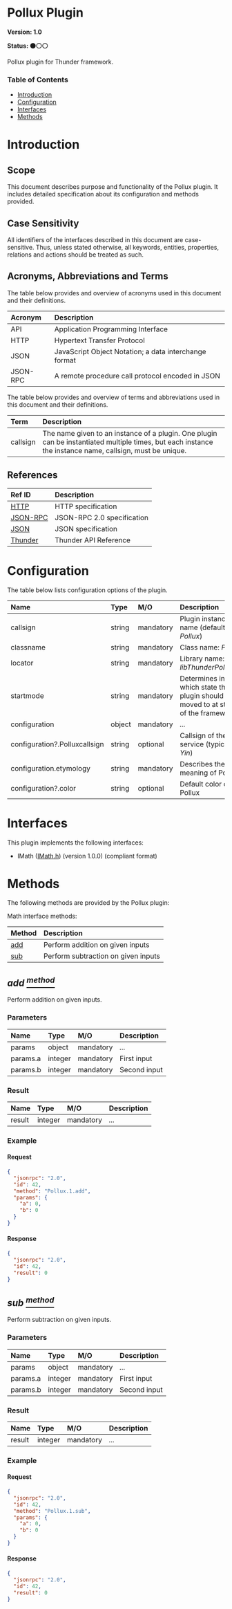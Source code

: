 <!-- Generated automatically, DO NOT EDIT! -->
<a id="head_Pollux_Plugin"></a>
# Pollux Plugin

**Version: 1.0**

**Status: :black_circle::white_circle::white_circle:**

Pollux plugin for Thunder framework.

### Table of Contents

- [Introduction](#head_Introduction)
- [Configuration](#head_Configuration)
- [Interfaces](#head_Interfaces)
- [Methods](#head_Methods)

<a id="head_Introduction"></a>
# Introduction

<a id="head_Scope"></a>
## Scope

This document describes purpose and functionality of the Pollux plugin. It includes detailed specification about its configuration and methods provided.

<a id="head_Case_Sensitivity"></a>
## Case Sensitivity

All identifiers of the interfaces described in this document are case-sensitive. Thus, unless stated otherwise, all keywords, entities, properties, relations and actions should be treated as such.

<a id="head_Acronyms,_Abbreviations_and_Terms"></a>
## Acronyms, Abbreviations and Terms

The table below provides and overview of acronyms used in this document and their definitions.

| Acronym | Description |
| :-------- | :-------- |
| <a name="acronym.API">API</a> | Application Programming Interface |
| <a name="acronym.HTTP">HTTP</a> | Hypertext Transfer Protocol |
| <a name="acronym.JSON">JSON</a> | JavaScript Object Notation; a data interchange format |
| <a name="acronym.JSON-RPC">JSON-RPC</a> | A remote procedure call protocol encoded in JSON |

The table below provides and overview of terms and abbreviations used in this document and their definitions.

| Term | Description |
| :-------- | :-------- |
| <a name="term.callsign">callsign</a> | The name given to an instance of a plugin. One plugin can be instantiated multiple times, but each instance the instance name, callsign, must be unique. |

<a id="head_References"></a>
## References

| Ref ID | Description |
| :-------- | :-------- |
| <a name="ref.HTTP">[HTTP](http://www.w3.org/Protocols)</a> | HTTP specification |
| <a name="ref.JSON-RPC">[JSON-RPC](https://www.jsonrpc.org/specification)</a> | JSON-RPC 2.0 specification |
| <a name="ref.JSON">[JSON](http://www.json.org/)</a> | JSON specification |
| <a name="ref.Thunder">[Thunder](https://github.com/WebPlatformForEmbedded/Thunder/blob/master/doc/WPE%20-%20API%20-%20Thunder.docx)</a> | Thunder API Reference |

<a id="head_Configuration"></a>
# Configuration

The table below lists configuration options of the plugin.

| Name | Type | M/O | Description |
| :-------- | :-------- | :-------- | :-------- |
| callsign | string | mandatory | Plugin instance name (default: *Pollux*) |
| classname | string | mandatory | Class name: *Pollux* |
| locator | string | mandatory | Library name: *libThunderPollux.so* |
| startmode | string | mandatory | Determines in which state the plugin should be moved to at startup of the framework |
| configuration | object | mandatory | *...* |
| configuration?.Polluxcallsign | string | optional | Callsign of the Yin service (typically *Yin*) |
| configuration.etymology | string | mandatory | Describes the meaning of Pollux |
| configuration?.color | string | optional | Default color of Pollux |

<a id="head_Interfaces"></a>
# Interfaces

This plugin implements the following interfaces:

- IMath ([IMath.h](https://github.com/rdkcentral/ThunderInterfaces/blob/master/interfaces/IMath.h)) (version 1.0.0) (compliant format)

<a id="head_Methods"></a>
# Methods

The following methods are provided by the Pollux plugin:

Math interface methods:

| Method | Description |
| :-------- | :-------- |
| [add](#method_add) | Perform addition on given inputs |
| [sub](#method_sub) | Perform subtraction on given inputs |

<a id="method_add"></a>
## *add [<sup>method</sup>](#head_Methods)*

Perform addition on given inputs.

### Parameters

| Name | Type | M/O | Description |
| :-------- | :-------- | :-------- | :-------- |
| params | object | mandatory | *...* |
| params.a | integer | mandatory | First input |
| params.b | integer | mandatory | Second input |

### Result

| Name | Type | M/O | Description |
| :-------- | :-------- | :-------- | :-------- |
| result | integer | mandatory | *...* |

### Example

#### Request

```json
{
  "jsonrpc": "2.0",
  "id": 42,
  "method": "Pollux.1.add",
  "params": {
    "a": 0,
    "b": 0
  }
}
```

#### Response

```json
{
  "jsonrpc": "2.0",
  "id": 42,
  "result": 0
}
```

<a id="method_sub"></a>
## *sub [<sup>method</sup>](#head_Methods)*

Perform subtraction on given inputs.

### Parameters

| Name | Type | M/O | Description |
| :-------- | :-------- | :-------- | :-------- |
| params | object | mandatory | *...* |
| params.a | integer | mandatory | First input |
| params.b | integer | mandatory | Second input |

### Result

| Name | Type | M/O | Description |
| :-------- | :-------- | :-------- | :-------- |
| result | integer | mandatory | *...* |

### Example

#### Request

```json
{
  "jsonrpc": "2.0",
  "id": 42,
  "method": "Pollux.1.sub",
  "params": {
    "a": 0,
    "b": 0
  }
}
```

#### Response

```json
{
  "jsonrpc": "2.0",
  "id": 42,
  "result": 0
}
```

